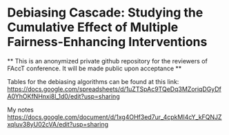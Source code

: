 # Debiasing Cascade: Studying the Cumulative Effect of Multiple Fairness-Enhancing Interventions

** This is an anonymized private github repository for the reviewers of FAccT conference. It will be made public upon acceptance **

Tables for the debiasing algorithms can be found at this link: https://docs.google.com/spreadsheets/d/1uZTSpAc9TQeDq3MZoriqDGyDfA0YhOKfNHnxi8l_1d0/edit?usp=sharing

My notes
https://docs.google.com/document/d/1xg4OHf3ed7ur_4cpkMI4cY_kFQNJZxqIuv38yU02cVA/edit?usp=sharing
